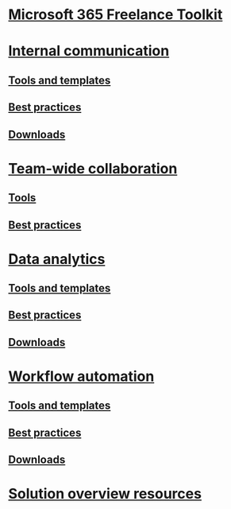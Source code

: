 # [Microsoft 365 Freelance Toolkit](index.md)

# [Internal communication](internalcommunicationsection.md)
## [Tools and templates](internalcommunicationtools.md)
## [Best practices](internalcommunicationbestpractices.md)
## [Downloads](internalcommunicationsdownload.md)

# [Team-wide collaboration](teamwidecollaborationsection.md)
## [Tools](teamwidecollaborationtools.md)
## [Best practices](teamwidecollaborationbestpractices.md)

# [Data analytics](dataanalyticssection.md)
## [Tools and templates](dataanalyticstools.md)
## [Best practices](dataanalyticsbestpractices.md)
## [Downloads](dataanalyticsdownloads.md)

# [Workflow automation](workflowautomationsection.md)
## [Tools and templates](workflowautomationtools.md)
## [Best practices](workflowautomationbestpractices.md)
## [Downloads](workflowautomationdownloads.md)

# [Solution overview resources](solutionresources.md)
